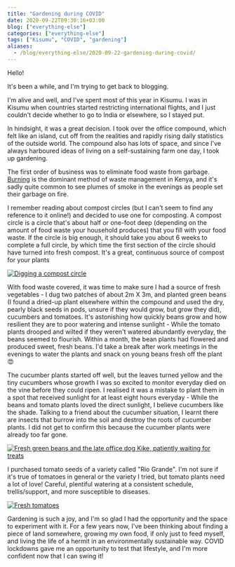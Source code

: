 ```yaml
---
title: "Gardening during COVID"
date: 2020-09-22T09:30:16+03:00
blog: ["everything-else"]
categories: ["everything-else"]
tags: ["Kisumu", "COVID", "gardening"]
aliases:
  - /blog/everything-else/2020-09-22-gardening-during-covid/
---
```


Hello!

It's been a while, and I'm trying to get back to blogging.

I'm alive and well, and I've spent most of this year in Kisumu. I was in Kisumu when countries started restricting international flights, and I just couldn't decide whether to go to India or elsewhere, so I stayed put.

In hindsight, it was a great decision. I took over the office compound, which felt like an island, cut off from the realities and rapidly rising daily statistics of the outside world. The compound also has lots of space, and since I've always harboured ideas of living on a self-sustaining farm one day, I took up gardening.

The first order of business was to eliminate food waste from garbage. [Burning](https://www.standardmedia.co.ke/commentary/article/2001305795/why-we-must-urgently-stop-burning-our-waste) is the dominant method of waste management in Kenya, and it's sadly quite common to see plumes of smoke in the evenings as people set their garbage on fire.

I remember reading about compost circles (but I can't seem to find any reference to it online!) and decided to use one for composting. A compost circle is a circle that's about half or one-foot deep (depending on the amount of food waste your household produces) that you fill with your food waste. If the circle is big enough, it should take you about 6 weeks to complete a full circle, by which time the first section of the circle should have turned into fresh compost. It's a great, continuous source of compost for your plants

[![Digging a compost circle](/images/blog/2020-09-22-gardening/compost-circle.jpg)](/images/blog/2020-09-22-gardening/compost-circle.jpg)

With food waste covered, it was time to make sure I had a source of fresh vegetables - I dug two patches of about 2m X 3m, and planted green beans (I found a dried-up plant elsewhere within the compound and used the dry, pearly black seeds in pods, unsure if they would grow, but grow they did), cucumbers and tomatoes. It's astonishing how quickly beans grow and how resilient they are to poor watering and intense sunlight - While the tomato plants drooped and wilted if they weren't watered abundantly everyday, the beans seemed to flourish. Within a month, the bean plants had flowered and produced sweet, fresh beans. I'd take a break after work meetings in the evenings to water the plants and snack on young beans fresh off the plant 😍

The cucumber plants started off well, but the leaves turned yellow and the tiny cucumbers whose growth I was so excited to monitor everyday died on the vine before they could ripen. I realised it was a mistake to plant them in a spot that received sunlight for at least eight hours everyday - While the beans and tomato plants loved the direct sunlight, I believe cucumbers like the shade. Talking to a friend about the cucumber situation, I learnt there are insects that burrow into the soil and destroy the roots of cucumber plants. I did not get to confirm this because the cucumber plants were already too far gone.

[![Fresh green beans and the late office dog Kike, patiently waiting for treats](/images/blog/2020-09-22-gardening/beans.jpg)](/images/blog/2020-09-22-gardening/beans.jpg)

I purchased tomato seeds of a variety called "Rio Grande". I'm not sure if it's true of tomatoes in general or the variety I tried, but tomato plants need a lot of love! Careful, plentiful watering at a consistent schedule, trellis/support, and more susceptible to diseases.

[![Fresh tomatoes](/images/blog/2020-09-22-gardening/tomatoes.jpg)](/images/blog/2020-09-22-gardening/tomatoes.jpg)

Gardening is such a joy, and I'm so glad I had the opportunity and the space to experiment with it. For a few years now, I've been thinking about finding a piece of land somewhere, growing my own food, if only just to feed myself, and living the life of a hermit in an environmentally sustainable way. COVID lockdowns gave me an opportunity to test that lifestyle, and I'm more confident now that I can swing it!